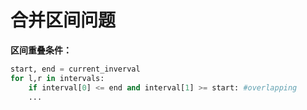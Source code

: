 # 合并区间问题

**区间重叠条件：**

```python
start, end = current_inverval
for l,r in intervals:
	if interval[0] <= end and interval[1] >= start: #overlapping
    ...
```


